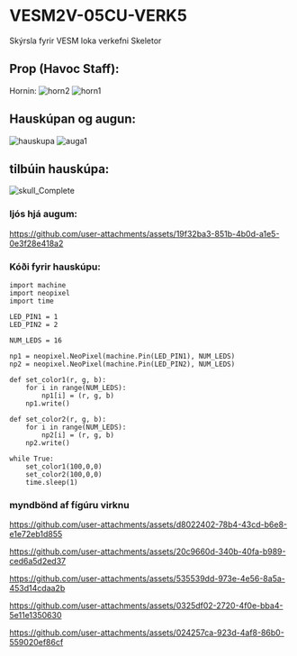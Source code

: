 # VESM2V-05CU-VERK5
Skýrsla fyrir VESM loka verkefni Skeletor

## Prop (Havoc Staff):
Hornin:
![horn2](https://github.com/user-attachments/assets/e1255b2a-f9e9-4a9c-84a6-65668f7f99c8)
![horn1](https://github.com/user-attachments/assets/90559643-ff0a-4ea8-985c-10225d9cfbfe)
## Hauskúpan og augun:
![hauskupa](https://github.com/user-attachments/assets/17bd8379-b5f3-4c81-9589-6efeb64a0566)
![auga1](https://github.com/user-attachments/assets/86918624-4f54-40e2-9fd8-8931cb737b06)

## tilbúin hauskúpa:
![skull_Complete](https://github.com/user-attachments/assets/64579127-3733-49df-8e7a-f805896f02e4)
### ljós hjá augum:
https://github.com/user-attachments/assets/19f32ba3-851b-4b0d-a1e5-0e3f28e418a2

### Kóði fyrir hauskúpu:
```
import machine
import neopixel
import time

LED_PIN1 = 1
LED_PIN2 = 2

NUM_LEDS = 16

np1 = neopixel.NeoPixel(machine.Pin(LED_PIN1), NUM_LEDS)
np2 = neopixel.NeoPixel(machine.Pin(LED_PIN2), NUM_LEDS)

def set_color1(r, g, b):
    for i in range(NUM_LEDS):
        np1[i] = (r, g, b)
    np1.write()
    
def set_color2(r, g, b):
    for i in range(NUM_LEDS):
        np2[i] = (r, g, b)
    np2.write()
    
while True:
    set_color1(100,0,0)
    set_color2(100,0,0)
    time.sleep(1)
```

### myndbönd af fígúru virknu

https://github.com/user-attachments/assets/d8022402-78b4-43cd-b6e8-e1e72eb1d855



https://github.com/user-attachments/assets/20c9660d-340b-40fa-b989-ced6a5d2ed37



https://github.com/user-attachments/assets/535539dd-973e-4e56-8a5a-453d14cdaa2b



https://github.com/user-attachments/assets/0325df02-2720-4f0e-bba4-5e11e1350630



https://github.com/user-attachments/assets/024257ca-923d-4af8-86b0-559020ef86cf




